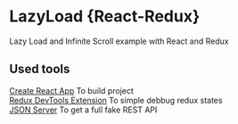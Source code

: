 # LazyLoad {React-Redux}
Lazy Load and Infinite Scroll example with React and Redux

## Used tools
[Create React App](https://github.com/facebookincubator/create-react-app) To build project <br />
[Redux DevTools Extension](https://github.com/zalmoxisus/redux-devtools-extension) To simple debbug redux states <br />
[JSON Server](https://github.com/typicode/json-server) To get a full fake REST API <br />


